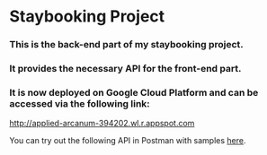 # Staybooking Project
### This is the back-end part of my staybooking project.
### It provides the necessary API for the front-end part.
### It is now deployed on Google Cloud Platform and can be accessed via the following link: 
http://applied-arcanum-394202.wl.r.appspot.com

You can try out the following API in Postman with samples [here](https://drive.google.com/file/d/1LmafDffreITjDcyI3P_YZUAGG9M1kZVg/view?usp=sharing).
